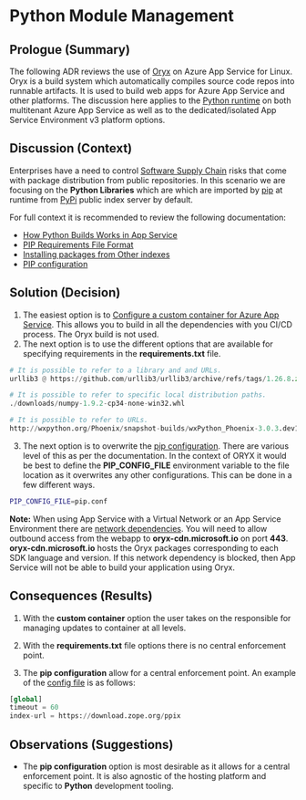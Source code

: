 # Python Module Management

## Prologue (Summary)

The following ADR reviews the use of [Oryx](https://github.com/microsoft/Oryx/tree/main) on Azure App Service for Linux.  Oryx is a build system which automatically compiles source code repos into runnable artifacts. It is used to build web apps for Azure App Service and other platforms.  The discussion here applies to the [Python runtime](https://learn.microsoft.com/en-us/azure/app-service/configure-language-python) on both multitenant Azure App Service as well as to the dedicated/isolated App Service Environment v3 platform options.

## Discussion (Context)

Enterprises have a need to control [Software Supply Chain](https://devblogs.microsoft.com/engineering-at-microsoft/the-journey-to-secure-the-software-supply-chain-at-microsoft/) risks that come with package distribution from public repositories.  In this scenario we are focusing on the **Python Libraries** which are which are imported by [pip](https://github.com/pypa/pip) at runtime from [PyPi](https://pypi.org/) public index server by default.

For full context it is recommended to review the following documentation:

- [How Python Builds Works in App Service](https://learn.microsoft.com/en-us/azure/app-service/configure-language-python#customize-startup-command)
- [PIP Requirements File Format](https://pip.pypa.io/en/stable/reference/requirements-file-format/)
- [Installing packages from Other indexes](https://packaging.python.org/en/latest/tutorials/installing-packages/)
- [PIP configuration](https://pip.pypa.io/en/stable/topics/configuration/)

## Solution (Decision)

  1. The easiest option is to [Configure a custom container for Azure App Service](https://learn.microsoft.com/en-us/azure/app-service/configure-custom-container?tabs=debian&pivots=container-linux).  This allows you to build in all the dependencies with you CI/CD process.  The Oryx build is not used.
  2. The next option is to use the different options that are available for specifying requirements in the **requirements.txt** file.

  ```python
  # It is possible to refer to a library and and URLs.
  urllib3 @ https://github.com/urllib3/urllib3/archive/refs/tags/1.26.8.zip

  # It is possible to refer to specific local distribution paths.
  ./downloads/numpy-1.9.2-cp34-none-win32.whl

  # It is possible to refer to URLs.
  http://wxpython.org/Phoenix/snapshot-builds/wxPython_Phoenix-3.0.3.dev1820+49a8884-cp34-none-win_amd64.whl
  ```
  
  3. The next option is to overwrite the [pip configuration](https://pip.pypa.io/en/stable/topics/configuration/).  There are various level of this as per the documentation.  In the context of ORYX it would be best to define the **PIP_CONFIG_FILE** environment variable to the file location as it overwrites any other configurations.  This can be done in a few different ways.

  ```bash
  PIP_CONFIG_FILE=pip.conf
  ```
**Note:** When using App Service with a Virtual Network or an App Service Environment there are [network dependencies](https://github.com/microsoft/Oryx/blob/main/doc/hosts/appservice.md#network-dependencies). You will need to allow outbound access from the webapp to **oryx-cdn.microsoft.io** on port **443**. **oryx-cdn.microsoft.io** hosts the Oryx packages corresponding to each SDK language and version. If this network dependency is blocked, then App Service will not be able to build your application using Oryx.

## Consequences (Results)

  1. With the **custom container** option the user takes on the responsible for managing updates to container at all levels.

  2. With the **requirements.txt** file options there is no central enforcement point.

  3. The **pip configuration** allow for a central enforcement point.  An example of the [config file](https://pip.pypa.io/en/stable/topics/configuration/) is as follows:

  ```python
  [global]
  timeout = 60
  index-url = https://download.zope.org/ppix
  ```

## Observations (Suggestions)

- The **pip configuration** option is most desirable as it allows for a central enforcement point.  It is also agnostic of the hosting platform and specific to **Python** development tooling.

